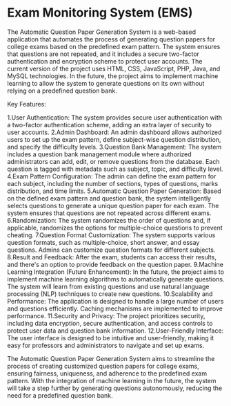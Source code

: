 # Exam Monitoring System (EMS)
 
 The Automatic Question Paper Generation System is a web-based application that automates the process of generating question papers for college exams based on the predefined exam pattern. The system ensures that questions are not repeated, and it includes a secure two-factor authentication and encryption scheme to protect user accounts. The current version of the project uses HTML, CSS, JavaScript, PHP, Java, and MySQL technologies. In the future, the project aims to implement machine learning to allow the system to generate questions on its own without relying on a predefined question bank.

Key Features:

1.User Authentication: The system provides secure user authentication with a two-factor authentication scheme, adding an extra layer of security to user accounts.
2.Admin Dashboard: An admin dashboard allows authorized users to set up the exam pattern, define subject-wise question distribution, and specify the difficulty levels.
3.Question Bank Management: The system includes a question bank management module where authorized administrators can add, edit, or remove questions from the database. Each question is tagged with metadata such as subject, topic, and difficulty level.
4.Exam Pattern Configuration: The admin can define the exam pattern for each subject, including the number of sections, types of questions, marks distribution, and time limits.
5.Automatic Question Paper Generation: Based on the defined exam pattern and question bank, the system intelligently selects questions to generate a unique question paper for each exam. The system ensures that questions are not repeated across different exams.
6.Randomization: The system randomizes the order of questions and, if applicable, randomizes the options for multiple-choice questions to prevent cheating.
7.Question Format Customization: The system supports various question formats, such as multiple-choice, short answer, and essay questions. Admins can customize question formats for different subjects.
8.Result and Feedback: After the exam, students can access their results, and there's an option to provide feedback on the question paper.
9.Machine Learning Integration (Future Enhancement): In the future, the project aims to implement machine learning algorithms to automatically generate questions. The system will learn from existing questions and use natural language processing (NLP) techniques to create new questions.
10.Scalability and Performance: The application is designed to handle a large number of users and questions efficiently. Caching mechanisms are implemented to improve performance.
11.Security and Privacy: The project prioritizes security, including data encryption, secure authentication, and access controls to protect user data and question bank information.
12.User-Friendly Interface: The user interface is designed to be intuitive and user-friendly, making it easy for professors and administrators to navigate and set up exams.


The Automatic Question Paper Generation System aims to streamline the process of creating customized question papers for college exams, ensuring fairness, uniqueness, and adherence to the predefined exam pattern. With the integration of machine learning in the future, the system will take a step further by generating questions autonomously, reducing the need for a predefined question bank.






